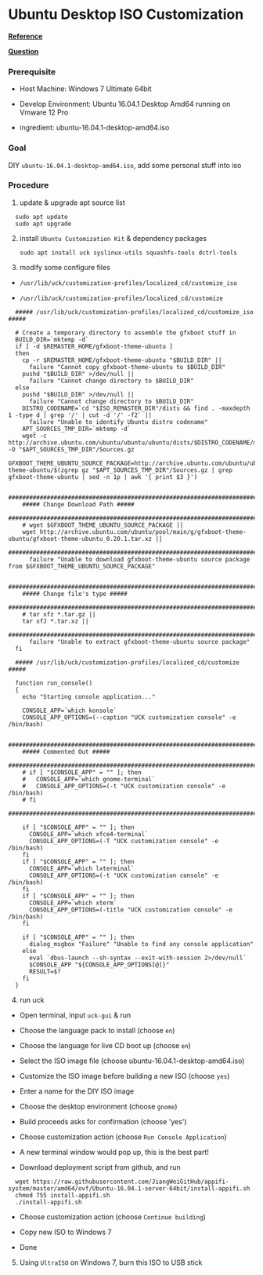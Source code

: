 # Ubuntu Desktop ISO Customization

[**Reference**](https://pgtux.wordpress.com/2014/10/30/penguintux-iso-with-ubuntu-customization-kit-uck-gui/)

[**Question**](https://answers.launchpad.net/uck/+question/293948)

### Prerequisite
+ Host Machine: Windows 7 Ultimate 64bit<p>
+ Develop Environment: Ubuntu 16.04.1 Desktop Amd64 running on Vmware 12 Pro<p>
+ ingredient: ubuntu-16.04.1-desktop-amd64.iso<p>

### Goal
  DIY `ubuntu-16.04.1-desktop-amd64.iso`, add some personal stuff into iso<p>

### Procedure
1. update & upgrade apt source list<p>
  ```
    sudo apt update
    sudo apt upgrade
  ```
  
2. install `Ubuntu Customization Kit` & dependency packages<p>
`sudo apt install uck syslinux-utils squashfs-tools dctrl-tools`<p>

3. modify some configure files<p>
  + `/usr/lib/uck/customization-profiles/localized_cd/customize_iso`<p>
  + `/usr/lib/uck/customization-profiles/localized_cd/customize`<p>

  ```
    ##### /usr/lib/uck/customization-profiles/localized_cd/customize_iso #####

    # Create a temporary directory to assemble the gfxboot stuff in
    BUILD_DIR=`mktemp -d`
    if [ -d $REMASTER_HOME/gfxboot-theme-ubuntu ]
    then
      cp -r $REMASTER_HOME/gfxboot-theme-ubuntu "$BUILD_DIR" ||
        failure "Cannot copy gfxboot-theme-ubuntu to $BUILD_DIR"
      pushd "$BUILD_DIR" >/dev/null ||
        failure "Cannot change directory to $BUILD_DIR"
    else
      pushd "$BUILD_DIR" >/dev/null ||
        failure "Cannot change directory to $BUILD_DIR"
      DISTRO_CODENAME=`cd "$ISO_REMASTER_DIR"/dists && find . -maxdepth 1 -type d | grep '/' | cut -d '/' -f2` ||
        failure "Unable to identify Ubuntu distro codename"
      APT_SOURCES_TMP_DIR=`mktemp -d`
      wget -c http://archive.ubuntu.com/ubuntu/ubuntu/ubuntu/dists/$DISTRO_CODENAME/main/source/Sources.gz -O "$APT_SOURCES_TMP_DIR"/Sources.gz
      GFXBOOT_THEME_UBUNTU_SOURCE_PACKAGE=http://archive.ubuntu.com/ubuntu/ubuntu/ubuntu/pool/main/g/gfxboot-theme-ubuntu/$(zgrep gz "$APT_SOURCES_TMP_DIR"/Sources.gz | grep gfxboot-theme-ubuntu | sed -n 1p | awk '{ print $3 }')

      ########################################################################
      ##### Change Download Path #####
      ########################################################################
      # wget $GFXBOOT_THEME_UBUNTU_SOURCE_PACKAGE ||
      wget http://archive.ubuntu.com/ubuntu/pool/main/g/gfxboot-theme-ubuntu/gfxboot-theme-ubuntu_0.20.1.tar.xz ||
      ########################################################################
        failure "Unable to download gfxboot-theme-ubuntu source package from $GFXBOOT_THEME_UBUNTU_SOURCE_PACKAGE"

      ########################################################################
      ##### Change file's type #####
      ########################################################################
      # tar xfz *.tar.gz ||
      tar xfJ *.tar.xz ||
      ########################################################################
        failure "Unable to extract gfxboot-theme-ubuntu source package"
    fi
  ```

  ```
    ##### /usr/lib/uck/customization-profiles/localized_cd/customize #####

    function run_console()
    {
      echo "Starting console application..."

      CONSOLE_APP=`which konsole`
      CONSOLE_APP_OPTIONS=(--caption "UCK customization console" -e /bin/bash)

      ########################################################################
      ##### Commented Out #####
      ########################################################################
      # if [ "$CONSOLE_APP" = "" ]; then
      #   CONSOLE_APP=`which gnome-terminal`
      #   CONSOLE_APP_OPTIONS=(-t "UCK customization console" -e /bin/bash)
      # fi
      ########################################################################

      if [ "$CONSOLE_APP" = "" ]; then
        CONSOLE_APP=`which xfce4-terminal`
        CONSOLE_APP_OPTIONS=(-T "UCK customization console" -e /bin/bash)
      fi
      if [ "$CONSOLE_APP" = "" ]; then
        CONSOLE_APP=`which lxterminal`
        CONSOLE_APP_OPTIONS=(-t "UCK customization console" -e /bin/bash)
      fi
      if [ "$CONSOLE_APP" = "" ]; then
        CONSOLE_APP=`which xterm`
        CONSOLE_APP_OPTIONS=(-title "UCK customization console" -e /bin/bash)
      fi

      if [ "$CONSOLE_APP" = "" ]; then
        dialog_msgbox "Failure" "Unable to find any console application"
      else
        eval `dbus-launch --sh-syntax --exit-with-session 2>/dev/null`
        $CONSOLE_APP "${CONSOLE_APP_OPTIONS[@]}"
        RESULT=$?
      fi
    }
  ```

4. run uck<p>
  - Open terminal, input `uck-gui` & run<p>
  - Choose the language pack to install (choose `en`)<p>
  - Choose the language for live CD boot up (choose `en`)<p>
  - Select the ISO image file (choose ubuntu-16.04.1-desktop-amd64.iso)<p>
  - Customize the ISO image before building a new ISO (choose `yes`)<p>
  - Enter a name for the DIY ISO image<p>
  - Choose the desktop environment (choose `gnome`)<p>
  - Build proceeds asks for confirmation (choose 'yes')<p>
  - Choose customization action (choose `Run Console Application`)<p>
  - A new terminal window would pop up, this is the best part!<p>
  - Download deployment script from github, and run<p>
  ```
    wget https://raw.githubusercontent.com/JiangWeiGitHub/appifi-system/master/amd64/ovf/Ubuntu-16.04.1-server-64bit/install-appifi.sh
    chmod 755 install-appifi.sh
    ./install-appifi.sh
  ```
  - Choose customization action (choose `Continue building`)<p>
  - Copy new ISO to Windows 7<p>
  - Done<p>

5. Using `UltraISO` on Windows 7, burn this ISO to USB stick
